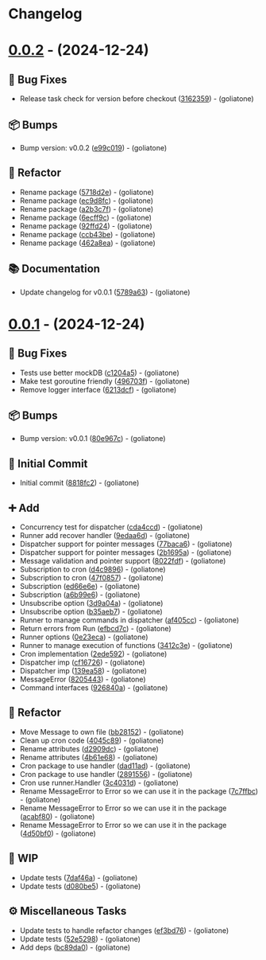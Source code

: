# Changelog

# [0.0.2](https://github.com/goliatone/go-commands/compare/v0.0.1...v0.0.2) - (2024-12-24)

## <!-- 1 -->🐛 Bug Fixes

- Release task check for version before checkout ([3162359](https://github.com/goliatone/go-commands/commit/3162359b4534d96e48997515e58084e3fa1390ee))  - (goliatone)

## <!-- 13 -->📦 Bumps

- Bump version: v0.0.2 ([e99c019](https://github.com/goliatone/go-commands/commit/e99c019c54d98cca8a6b3bc7b0db57003ecc7b58))  - (goliatone)

## <!-- 2 -->🚜 Refactor

- Rename package ([5718d2e](https://github.com/goliatone/go-commands/commit/5718d2e6c9976d5168e9dc5f7d6785d3970db6db))  - (goliatone)
- Rename package ([ec9d8fc](https://github.com/goliatone/go-commands/commit/ec9d8fce964217e9fef01d6856c656e909208cdb))  - (goliatone)
- Rename package ([a2b3c7f](https://github.com/goliatone/go-commands/commit/a2b3c7fa3ccb7756d0af4ed2ed3b20095e168c1a))  - (goliatone)
- Rename package ([6ecff9c](https://github.com/goliatone/go-commands/commit/6ecff9c39e03dd98834ccd6c83a53684ac064d42))  - (goliatone)
- Rename package ([92ffd24](https://github.com/goliatone/go-commands/commit/92ffd24aaf924fd563cf646b28cfd1b4e83af12c))  - (goliatone)
- Rename package ([ccb43be](https://github.com/goliatone/go-commands/commit/ccb43bed65b5709258b0a0d0c3d933d3c7b80ee8))  - (goliatone)
- Rename package ([462a8ea](https://github.com/goliatone/go-commands/commit/462a8ea3deec397e5dc565ba6da935f9a2bcd393))  - (goliatone)

## <!-- 3 -->📚 Documentation

- Update changelog for v0.0.1 ([5789a63](https://github.com/goliatone/go-commands/commit/5789a63840bb5e37dabc0eba698591c79119182a))  - (goliatone)

# [0.0.1](https://github.com/goliatone/go-commands/tree/v0.0.1) - (2024-12-24)

## <!-- 1 -->🐛 Bug Fixes

- Tests use better mockDB ([c1204a5](https://github.com/goliatone/go-commands/commit/c1204a5737d7c8b01f03bea55fa1b04fea23547b))  - (goliatone)
- Make test goroutine friendly ([496703f](https://github.com/goliatone/go-commands/commit/496703fd86ba8ff344f7a883ff8d6289d434d3b5))  - (goliatone)
- Remove logger interface ([6213dcf](https://github.com/goliatone/go-commands/commit/6213dcf0b5fe2958c596700e4a36ed58b65e2873))  - (goliatone)

## <!-- 13 -->📦 Bumps

- Bump version: v0.0.1 ([80e967c](https://github.com/goliatone/go-commands/commit/80e967cc960c32ce58977897d742ffaddb57ac27))  - (goliatone)

## <!-- 14 -->🎉 Initial Commit

- Initial commit ([8818fc2](https://github.com/goliatone/go-commands/commit/8818fc2f4096d5f747a18718619ae300550c8c54))  - (goliatone)

## <!-- 16 -->➕ Add

- Concurrency test for dispatcher ([cda4ccd](https://github.com/goliatone/go-commands/commit/cda4ccdef0bd0321eab2956c04a34561519de453))  - (goliatone)
- Runner add recover handler ([9edaa6d](https://github.com/goliatone/go-commands/commit/9edaa6d79c2382cde8b1cb2192f38a51b917653e))  - (goliatone)
- Dispatcher support for pointer messages ([77baca6](https://github.com/goliatone/go-commands/commit/77baca6d1fda6641c277037796f33dc34badb8a2))  - (goliatone)
- Dispatcher support for pointer messages ([2b1695a](https://github.com/goliatone/go-commands/commit/2b1695ac1762562138f886f83b4f8d60f37e288c))  - (goliatone)
- Message validation and pointer support ([8022fdf](https://github.com/goliatone/go-commands/commit/8022fdffaa881af49fb8b3c4b60e992d41371856))  - (goliatone)
- Subscription to cron ([d4c9896](https://github.com/goliatone/go-commands/commit/d4c9896ea993038891629fe18106c8a54f70fd34))  - (goliatone)
- Subscription to cron ([47f0857](https://github.com/goliatone/go-commands/commit/47f0857df4d0454677826f07d60d50fd1c5bc5dd))  - (goliatone)
- Subscription ([ed66e6e](https://github.com/goliatone/go-commands/commit/ed66e6ebfca9e0c60c020585d05f1c51d6d4ca03))  - (goliatone)
- Subscription ([a6b99e6](https://github.com/goliatone/go-commands/commit/a6b99e60dcb41984dd835ad7145ddbdf05813a43))  - (goliatone)
- Unsubscribe option ([3d9a04a](https://github.com/goliatone/go-commands/commit/3d9a04ab8c0337577a60460b61f7a0ab0f648a1c))  - (goliatone)
- Unsubscribe option ([b35aeb7](https://github.com/goliatone/go-commands/commit/b35aeb75949a6b4d673762f7cb5991a98cd0a02c))  - (goliatone)
- Runner to manage commands in dispatcher ([af405cc](https://github.com/goliatone/go-commands/commit/af405cc20538195549d034bf620c0b5f48f86dd9))  - (goliatone)
- Return errors from Run ([efbcd7c](https://github.com/goliatone/go-commands/commit/efbcd7c756271b144874d1285400f54b10c7375e))  - (goliatone)
- Runner options ([0e23eca](https://github.com/goliatone/go-commands/commit/0e23eca5af7e81b58fb85c9c34e06d44e7a47a96))  - (goliatone)
- Runner to manage execution of functions ([3412c3e](https://github.com/goliatone/go-commands/commit/3412c3e494d848fafc854b956987207427d06af5))  - (goliatone)
- Cron implementation ([2ede592](https://github.com/goliatone/go-commands/commit/2ede592ab2221ad5235d84ce02d72a64f9a793b8))  - (goliatone)
- Dispatcher imp ([cf16726](https://github.com/goliatone/go-commands/commit/cf1672654d5df97118babbb047fb6b63e63992b4))  - (goliatone)
- Dispatcher imp ([139ea58](https://github.com/goliatone/go-commands/commit/139ea580b18392255e0ac44399d18421c1af6628))  - (goliatone)
- MessageError ([8205443](https://github.com/goliatone/go-commands/commit/82054436d2c4d235c15f0ca88b785884f11dd322))  - (goliatone)
- Command interfaces ([926840a](https://github.com/goliatone/go-commands/commit/926840aa1cef7e944e3cb26aa72960923eb34424))  - (goliatone)

## <!-- 2 -->🚜 Refactor

- Move Message to own file ([bb28152](https://github.com/goliatone/go-commands/commit/bb2815205e1308627964cb8a1aa357eda71aef23))  - (goliatone)
- Clean up cron code ([4045c89](https://github.com/goliatone/go-commands/commit/4045c89eadca0d8f4da2d193a3010840695dcec3))  - (goliatone)
- Rename attributes ([d2909dc](https://github.com/goliatone/go-commands/commit/d2909dc813488289bb7faf80a7a86daa39336876))  - (goliatone)
- Rename attributes ([4b61e68](https://github.com/goliatone/go-commands/commit/4b61e68d9f0ce1500cf0cd2f7e54174af4411b77))  - (goliatone)
- Cron package to use handler ([dad11ad](https://github.com/goliatone/go-commands/commit/dad11adb81f7aadb8804ccb72cc46f4e4df6f092))  - (goliatone)
- Cron package to use handler ([2891556](https://github.com/goliatone/go-commands/commit/2891556b87d84a1cac4dc6ea258845a4fbbac13b))  - (goliatone)
- Cron use runner.Handler ([3c4031d](https://github.com/goliatone/go-commands/commit/3c4031d2b2b7fb969e6f2a843895c641fcb00e22))  - (goliatone)
- Rename MessageError to Error so we can use it in the package ([7c7ffbc](https://github.com/goliatone/go-commands/commit/7c7ffbc6abe5d96b2e70465fb7703e825f06cd62))  - (goliatone)
- Rename MessageError to Error so we can use it in the package ([acabf80](https://github.com/goliatone/go-commands/commit/acabf80880c4c82307e3ded80901fe2c9792327b))  - (goliatone)
- Rename MessageError to Error so we can use it in the package ([4d50bf0](https://github.com/goliatone/go-commands/commit/4d50bf0e53cd9dc45bbb33a0beb16e8839b137b6))  - (goliatone)

## <!-- 22 -->🚧 WIP

- Update tests ([7daf46a](https://github.com/goliatone/go-commands/commit/7daf46a3f2cc4910fb09cd99cfe151072f3ab935))  - (goliatone)
- Update tests ([d080be5](https://github.com/goliatone/go-commands/commit/d080be52f33f607e88d8553c26561372242dbb13))  - (goliatone)

## <!-- 7 -->⚙️ Miscellaneous Tasks

- Update tests to handle refactor changes ([ef3bd76](https://github.com/goliatone/go-commands/commit/ef3bd76aa6a8004f21ee3cab061d0e0b54da44e5))  - (goliatone)
- Update tests ([52e5298](https://github.com/goliatone/go-commands/commit/52e5298fd395ec96a55424187d120df44272da43))  - (goliatone)
- Add deps ([bc89da0](https://github.com/goliatone/go-commands/commit/bc89da0b8c929e0a4c3ae63f03545d65f1d376e8))  - (goliatone)

<!-- generated by git-cliff -->
